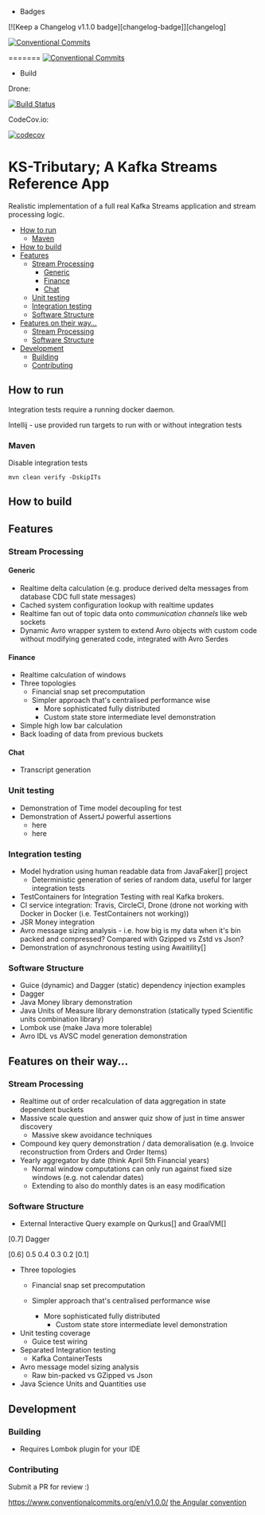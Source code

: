 - Badges

[![Keep a Changelog v1.1.0 badge][changelog-badge]][changelog]

[![Conventional Commits](https://img.shields.io/badge/Conventional%20Commits-1.0.0-yellow.svg)](https://conventionalcommits.org)

=======
 [![Conventional Commits](https://img.shields.io/badge/Conventional%20Commits-1.0.0-yellow.svg)](https://conventionalcommits.org)

- Build

Drone:

[![Build Status](https://cloud.drone.io/api/badges/astubbs/ks-tributary/status.svg)](https://cloud.drone.io/astubbs/ks-tributary)

CodeCov.io:

[![codecov](https://codecov.io/gh/astubbs/ks-tributary/branch/master/graph/badge.svg)](https://codecov.io/gh/astubbs/ks-tributary)

# KS-Tributary; A Kafka Streams Reference App

Realistic implementation of a full real Kafka Streams application and stream processing logic.

  * [How to run](#how-to-run)
     * [Maven](#maven)
  * [How to build](#how-to-build)
  * [Features](#features)
     * [Stream Processing](#stream-processing)
        * [Generic](#generic)
        * [Finance](#finance)
        * [Chat](#chat)
     * [Unit testing](#unit-testing)
     * [Integration testing](#integration-testing)
     * [Software Structure](#software-structure)
  * [Features on their way...](#features-on-their-way)
     * [Stream Processing](#stream-processing-1)
     * [Software Structure](#software-structure-1)
  * [Development](#development)
     * [Building](#building)
     * [Contributing](#contributing)

## How to run

Integration tests require a running docker daemon.

Intellij - use provided run targets to run with or without integration tests

### Maven

Disable integration tests

    mvn clean verify -DskipITs

## How to build

## Features

### Stream Processing

#### Generic
- Realtime delta calculation (e.g. produce derived delta messages from database CDC full state messages)
- Cached system configuration lookup with realtime updates
- Realtime fan out of topic data onto _communication channels_ like web sockets
- Dynamic Avro wrapper system to extend Avro objects with custom code without modifying generated code, integrated with Avro Serdes 

#### Finance
- Realtime calculation of windows 
 - Three topologies
   - Financial snap set precomputation
   - Simpler approach that's centralised performance wise
     - More sophisticated fully distributed
     - Custom state store intermediate level demonstration
- Simple high low bar calculation
- Back loading of data from previous buckets
 

#### Chat
- Transcript generation


### Unit testing
- Demonstration of Time model decoupling for test
- Demonstration of AssertJ powerful assertions
  - here
  - here

### Integration testing
- Model hydration using human readable data from JavaFaker[] project
  - Deterministic generation of series of random data, useful for larger integration tests
- TestContainers for Integration Testing with real Kafka brokers.
- CI service integration: Travis, CircleCI, Drone (drone not working with Docker in Docker (i.e. TestContainers not working))
- JSR Money integration
- Avro message sizing analysis - i.e. how big is my data when it's bin packed and compressed? Compared with Gzipped vs Zstd vs Json?
- Demonstration of asynchronous testing using Awaitility[]


### Software Structure
- Guice (dynamic) and Dagger (static) dependency injection examples
- Dagger
- Java Money library demonstration
- Java Units of Measure library demonstration (statically typed Scientific units combination library)
- Lombok use (make Java more tolerable)
- Avro IDL vs AVSC model generation demonstration


## Features on their way...
### Stream Processing
- Realtime out of order recalculation of data aggregation in state dependent buckets
- Massive scale question and answer quiz show of just in time answer discovery
  - Massive skew avoidance techniques
- Compound key query demonstration / data demoralisation (e.g. Invoice reconstruction from Orders and Order Items)
- Yearly aggregator by date (think April 5th Financial years)
  - Normal window computations can only run against fixed size windows (e.g. not calendar dates)
  - Extending to also do monthly dates is an easy modification 

### Software Structure
- External Interactive Query example on Qurkus[] and GraalVM[]

[0.7]
Dagger

[0.6]
0.5
0.4
0.3
0.2
[0.1]
- Three topologies
  - Financial snap set precomputation
  - Simpler approach that's centralised performance wise

    - More sophisticated fully distributed
        - Custom state store intermediate level demonstration
- Unit testing coverage
  - Guice test wiring 
- Separated Integration testing
  - Kafka ContainerTests
- Avro message model sizing analysis
  - Raw bin-packed vs GZipped vs Json
- Java Science Units and Quantities use

## Development

### Building

- Requires Lombok plugin for your IDE

### Contributing
Submit a PR for review :)

https://www.conventionalcommits.org/en/v1.0.0/
 [the Angular convention](https://github.com/angular/angular/blob/22b96b9/CONTRIBUTING.md#-commit-message-guidelines)
 
 
[val-lombok]: https://www.projectlombok.org/features/val

[rbenv]: https://github.com/rbenv/rbenv
[ruby-version]: .ruby-version
[source]: source/
[pull-request]: https://help.github.com/articles/creating-a-pull-request/
[fork]: https://help.github.com/articles/fork-a-repo/
[version-badge]: https://img.shields.io/badge/version-1.1.0-blue.svg
[license-badge]: https://img.shields.io/badge/license-MIT-blue.svg
